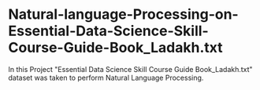 # Natural-language-Processing-on-Essential-Data-Science-Skill-Course-Guide-Book_Ladakh.txt
In this Project "Essential Data Science Skill Course Guide Book_Ladakh.txt" dataset was taken to perform Natural Language Processing.
